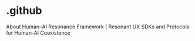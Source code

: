 # .github
About Human–AI Resonance Framework | Resonant UX SDKs and Protocols for Human-AI Coexistence
